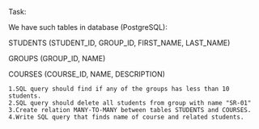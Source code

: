 Task:

We have such tables in database (PostgreSQL):

STUDENTS (STUDENT_ID, GROUP_ID, FIRST_NAME, LAST_NAME)

GROUPS (GROUP_ID, NAME)

COURSES (COURSE_ID, NAME, DESCRIPTION)

    1.SQL query should find if any of the groups has less than 10 students.
    2.SQL query should delete all students from group with name "SR-01"
    3.Create relation MANY-TO-MANY between tables STUDENTS and COURSES.
    4.Write SQL query that finds name of course and related students.
